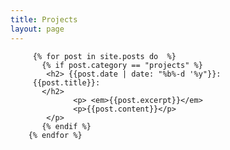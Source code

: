 ```yaml
---
title: Projects
layout: page
---
```


 
         {% for post in site.posts do  %}
           {% if post.category == "projects" %}
            <h2> {{post.date | date: "%b%-d '%y"}}:
		 {{post.title}}:
	       </h2>
                  <p> <em>{{post.excerpt}}</em>
                  <p>{{post.content}}</p> 
            </p>
           {% endif %}
        {% endfor %}
